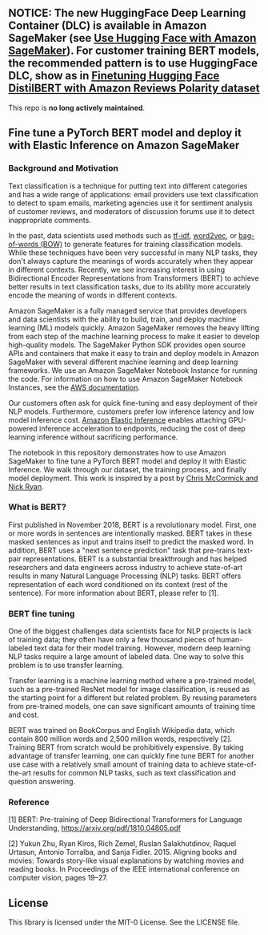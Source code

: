 

## NOTICE: The new HuggingFace Deep Learning Container (DLC) is available in Amazon SageMaker (see [Use Hugging Face with Amazon SageMaker](https://docs.aws.amazon.com/sagemaker/latest/dg/hugging-face.html)). For customer training BERT models, the recommended pattern is to use HuggingFace DLC, show as in [Finetuning Hugging Face DistilBERT with Amazon Reviews Polarity dataset](https://github.com/aws-samples/finetune-deploy-bert-with-amazon-sagemaker-for-hugging-face)

This repo is **no long actively maintained**. 

## Fine tune a PyTorch BERT model and deploy it with Elastic Inference on Amazon SageMaker

### Background and Motivation

Text classification is a technique for putting text into different categories and has a wide range
of applications: email providers use text classification to detect to spam emails, marketing
agencies use it for sentiment analysis of customer reviews, and moderators of discussion forums use
it to detect inappropriate comments.

In the past, data scientists used methods such as [tf-idf](https://en.wikipedia.org/wiki/Tf%E2%80%93idf),
[word2vec](https://en.wikipedia.org/wiki/Word2vec), or [bag-of-words (BOW)](https://en.wikipedia.org/wiki/Bag-of-words_model)
to generate features for training classification models. While these techniques have been very
successful in many NLP tasks, they don't always capture the meanings of words accurately when they
appear in different contexts. Recently, we see increasing interest in using Bidirectional Encoder
Representations from Transformers (BERT) to achieve better results in text classification tasks,
due to its ability more accurately encode the meaning of words in different contexts.

Amazon SageMaker is a fully managed service that provides developers and data scientists with the
ability to build, train, and deploy machine learning (ML) models quickly. Amazon SageMaker removes
the heavy lifting from each step of the machine learning process to make it easier to develop
high-quality models. The SageMaker Python SDK provides open source APIs and containers that make it
easy to train and deploy models in Amazon SageMaker with several different machine learning and
deep learning frameworks. We use an Amazon SageMaker Notebook Instance for running the code.
For information on how to use Amazon SageMaker Notebook Instances,
see the [AWS documentation](https://docs.aws.amazon.com/sagemaker/latest/dg/nbi.html).

Our customers often ask for quick fine-tuning and easy deployment of their NLP models. Furthermore,
customers prefer low inference latency and low model inference cost.
[Amazon Elastic Inference](https://aws.amazon.com/machine-learning/elastic-inference/) enables
attaching GPU-powered inference acceleration to endpoints, reducing the cost of deep learning
inference without sacrificing performance.

The notebook in this repository demonstrates how to use Amazon SageMaker to fine tune a PyTorch
BERT model and deploy it with Elastic Inference. We walk through our dataset, the training process,
and finally model deployment. This work is inspired by a post by
[Chris McCormick and Nick Ryan](https://mccormickml.com/2019/07/22/BERT-fine-tuning/).

### What is BERT?

First published in November 2018, BERT is a revolutionary model. First, one or more words in
sentences are intentionally masked. BERT takes in these masked sentences as input and trains itself
to predict the masked word. In addition, BERT uses a "next sentence prediction" task that pre-trains
text-pair representations. BERT is a substantial breakthrough and has helped researchers and data
engineers across industry to achieve state-of-art results in many Natural Language Processing (NLP)
tasks. BERT offers representation of each word conditioned on its context (rest of the sentence).
For more information about BERT, please refer to [1].

### BERT fine tuning

One of the biggest challenges data scientists face for NLP projects is lack of training data; they
often have only a few thousand pieces of human-labeled text data for their model training. However,
modern deep learning NLP tasks require a large amount of labeled data. One way to solve this problem
is to use transfer learning.

Transfer learning is a machine learning method where a pre-trained model, such as a pre-trained
ResNet model for image classification, is reused as the starting point for a different but related
problem. By reusing parameters from pre-trained models, one can save significant amounts of training
time and cost.

BERT was trained on BookCorpus and English Wikipedia data, which contain 800 million words and
2,500 million words, respectively [2]. Training BERT from scratch would be prohibitively expensive.
By taking advantage of transfer learning, one can quickly fine tune BERT for another use case with a
relatively small amount of training data to achieve state-of-the-art results for common NLP tasks,
such as text classification and question answering.

### Reference

[1] BERT: Pre-training of Deep Bidirectional Transformers for Language Understanding,
https://arxiv.org/pdf/1810.04805.pdf

[2] Yukun Zhu, Ryan Kiros, Rich Zemel, Ruslan Salakhutdinov, Raquel Urtasun, Antonio Torralba, and
Sanja Fidler. 2015. Aligning books and movies: Towards story-like visual explanations by watching
movies and reading books. In Proceedings of the IEEE international conference on computer vision,
pages 19–27.

## License

This library is licensed under the MIT-0 License. See the LICENSE file.
